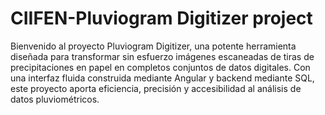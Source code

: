 # CIIFEN-Pluviogram Digitizer project
Bienvenido al proyecto Pluviogram Digitizer, una potente herramienta diseñada para transformar sin esfuerzo imágenes escaneadas de tiras de precipitaciones en papel en completos conjuntos de datos digitales. Con una interfaz fluida construida mediante Angular y backend mediante SQL, este proyecto aporta eficiencia, precisión y accesibilidad al análisis de datos pluviométricos.

